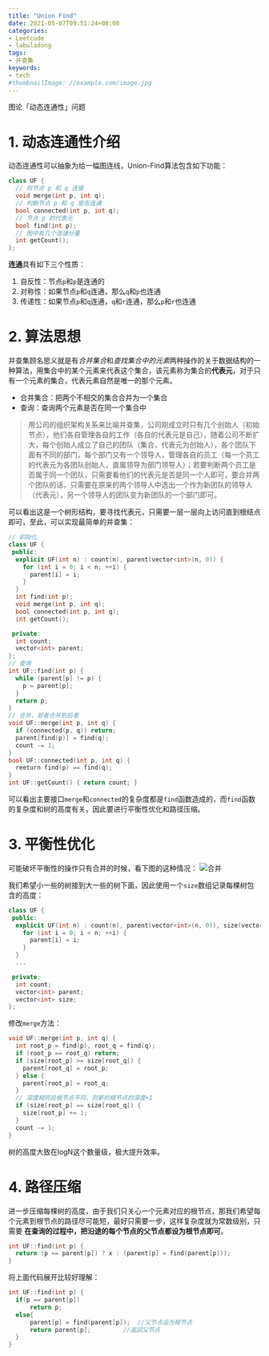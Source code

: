```yaml
---
title: "Union Find"
date: 2021-05-07T09:51:24+08:00
categories:
- Leetcode
- labuladong
tags:
- 并查集
keywords:
- tech
#thumbnailImage: //example.com/image.jpg
---
```

图论「动态连通性」问题
<!--more-->
# 1. 动态连通性介绍
动态连通性可以抽象为给一幅图连线，Union-Find算法包含如下功能：
```cpp
class UF {
  // 将节点 p 和 q 连接
  void merge(int p, int q);
  // 判断节点 p 和 q 是否连通
  bool connected(int p, int q);
  // 节点 p 的代表元
  bool find(int p);
  // 图中有几个连通分量
  int getCount();
};
```

**连通**具有如下三个性质：
1. 自反性：节点`p`和`p`是连通的
2. 对称性：如果节点`p`和`q`连通，那么`q`和`p`也连通
3. 传递性：如果节点`p`和`q`连通，`q`和`r`连通，那么`p`和`r`也连通

# 2. 算法思想
并查集顾名思义就是有*合并集合*和*查找集合中的元素*两种操作的关于数据结构的一种算法，用集合中的某个元素来代表这个集合，该元素称为集合的**代表元**，对于只有一个元素的集合，代表元素自然是唯一的那个元素。

- 合并集合：把两个不相交的集合合并为一个集合
- 查询：查询两个元素是否在同一个集合中

> 用公司的组织架构关系来比喻并查集，公司刚成立时只有几个创始人（初始节点），他们各自管理各自的工作（各自的代表元是自己），随着公司不断扩大，每个创始人成立了自己的团队（集合，代表元为创始人），各个团队下面有不同的部门，每个部门又有一个领导人，管理各自的员工（每一个员工的代表元为各团队创始人，直属领导为部门领导人）；若要判断两个员工是否属于同一个团队，只需要看他们的代表元是否是同一个人即可，要合并两个团队的话，只需要在原来的两个领导人中选出一个作为新团队的领导人（代表元），另一个领导人的团队变为新团队的一个部门即可。

可以看出这是一个树形结构，要寻找代表元，只需要一层一层向上访问直到根结点即可，至此，可以实现最简单的并查集：
```cpp
// 初始化
class UF {
 public:
  explicit UF(int n) : count(n), parent(vector<int>(n, 0)) {
    for (int i = 0; i < n; ++i) {
      parent[i] = i;
    }
  }
  int find(int p);
  void merge(int p, int q);
  bool connected(int p, int q);
  int getCount();

 private:
  int count;
  vector<int> parent;
};
// 查询
int UF::find(int p) {
  while (parent[p] != p) {
    p = parent[p];
  }
  return p;
}
// 合并，前者合并到后者
void UF::merge(int p, int q) {
  if (connected(p, q)) return;
  parent[find(p)] = find(q);
  count -= 1;
}
bool UF::connected(int p, int q) {
  reeturn find(p) == find(q);
}
int UF::getCount() { return count; }
```

可以看出主要接口`merge`和`connected`的复杂度都是`find`函数造成的，而`find`函数的复杂度和树的高度有关，因此要进行平衡性优化和路径压缩。

# 3. 平衡性优化
可能破坏平衡性的操作只有合并的时候，看下图的这种情况：
![合并]()

我们希望小一些的树接到大一些的树下面，因此使用一个`size`数组记录每棵树包含的高度：
```cpp
class UF {
 public:
  explicit UF(int n) : count(n), parent(vector<int>(n, 0)), size(vector<int>(n, 1)) {
    for (int i = 0; i < n; ++i) {
      parent[i] = i;
    }
  }
  ...

 private:
  int count;
  vector<int> parent;
  vector<int> size;
};
```

修改`merge`方法：
```cpp
void UF::merge(int p, int q) {
  int root_p = find(p), root_q = find(q);
  if (root_p == root_q) return;
  if (size[root_p] >= size[root_q]) {
    parent[root_q] = root_p;
  } else {
    parent[root_p] = root_q;
  }
  // 深度相同且根节点不同，则新的根节点的深度+1
  if (size[root_p] == size[root_q]) {
    size[root_p] += 1;
  }
  count -= 1;
}
```

树的高度大致在logN这个数量级，极大提升效率。

# 4. 路径压缩
进一步压缩每棵树的高度，由于我们只关心一个元素对应的根节点，那我们希望每个元素到根节点的路径尽可能短，最好只需要一步，这样复杂度就为常数级别，只需要
**在查询的过程中，把沿途的每个节点的父节点都设为根节点即可**。
```cpp
int UF::find(int p) {
  return (p == parent[p]) ? x : (parent[p] = find(parent[p]));
}
```

将上面代码展开比较好理解：
```cpp
int UF::find(int p) {
  if(p == parent[p])
      return p;
  else{
      parent[p] = find(parent[p]);  //父节点设为根节点
      return parent[p];         //返回父节点
  }
}
```
